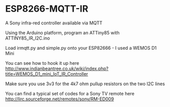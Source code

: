 # ESP8266-MQTT-IR
A Sony infra-red controller available via MQTT

Using the Arduino platform, program an ATTiny85 with ATTINY85_IR_I2C.ino

Load irmqtt.py and simple.py onto your ESP82666 - I used a WEMOS D1 Mini

You can see how to hook it up here http://www.indianbeantree.co.uk/wiki/index.php?title=WEMOS_D1_mini_IoT_IR_Controller

Make sure you use 3v3 for the 4k7 ohm pullup resistors on the two I2C lines

You can find a typical set of codes for a Sony TV remote here http://lirc.sourceforge.net/remotes/sony/RM-ED009

